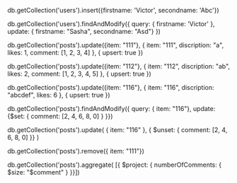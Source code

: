 db.getCollection('users').insert({firstname: 'Victor', secondname: 'Abc'})

db.getCollection('users').findAndModify({
    query: { firstname: 'Victor' },
    update: { firstname: "Sasha", secondname: "Asd"}
    })

db.getCollection('posts').update({item: "111"}, { 
    item: "111",
    discription: "a",
    likes: 1,
    comment: [1, 2, 3, 4]
    }, { upsert: true })

db.getCollection('posts').update({item: "112"}, { 
    item: "112",
    discription: "ab",
    likes: 2,
    comment: [1, 2, 3, 4, 5]
    }, { upsert: true })

db.getCollection('posts').update({item: "116"}, { 
    item: "116",
    discription: "abcdef",
    likes: 6
    }, { upsert: true })

db.getCollection('posts').findAndModify({
    query: { item: "116"},
    update: {$set: { comment: [2, 4, 6, 8, 0] }
}})

db.getCollection('posts').update(
    { item: "116" }, 
    { $unset: { comment: [2, 4, 6, 8, 0] }}
)

db.getCollection('posts').remove({ item: "111"})

db.getCollection('posts').aggregate(
[{
    $project: {
    numberOfComments: { $size: "$comment" }
}}])